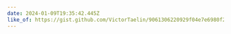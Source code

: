 ```yaml
---
date: 2024-01-09T19:35:42.445Z
like_of: https://gist.github.com/VictorTaelin/9061306220929f04e7e6980f23ade615
---
```

